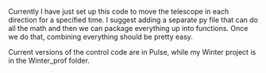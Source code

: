 Currently I have just set up this code to move the telescope in each direction for a specified time.  I suggest adding a separate py file that can do all the math and then we can package everything up into functions.  Once we do that, combining everything should be pretty easy.

Current versions of the control code are in Pulse, while my  Winter project is in the Winter_prof folder.
